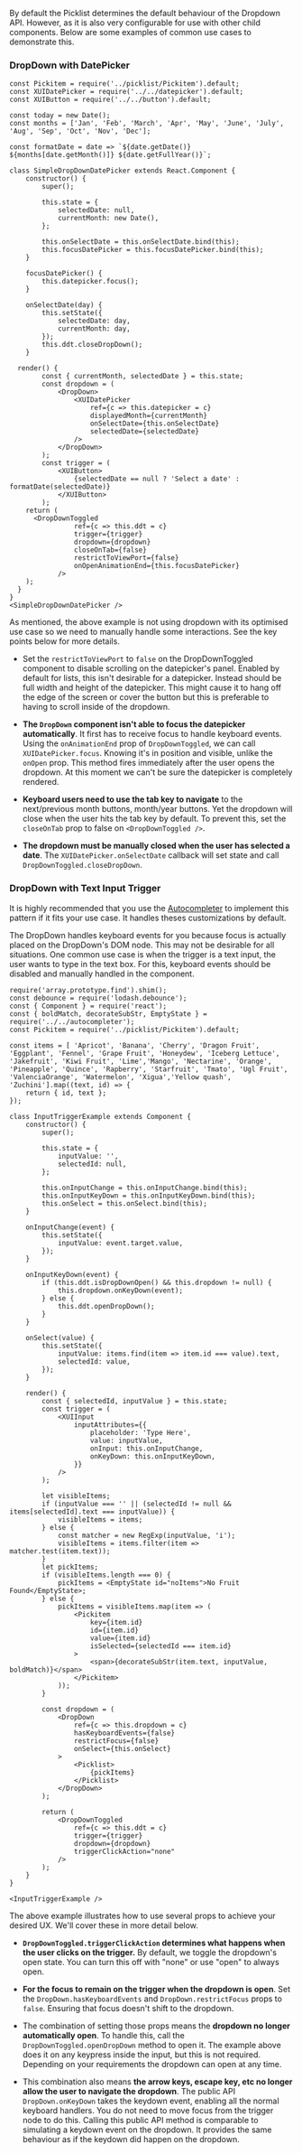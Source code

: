 By default the Picklist determines the default behaviour of the Dropdown API. However, as it is also very configurable for use with other child components. Below are some examples of common use cases to demonstrate this.

### DropDown with DatePicker

```
const Pickitem = require('../picklist/Pickitem').default;
const XUIDatePicker = require('../../datepicker').default;
const XUIButton = require('../../button').default;

const today = new Date();
const months = ['Jan', 'Feb', 'March', 'Apr', 'May', 'June', 'July', 'Aug', 'Sep', 'Oct', 'Nov', 'Dec'];

const formatDate = date => `${date.getDate()} ${months[date.getMonth()]} ${date.getFullYear()}`;

class SimpleDropDownDatePicker extends React.Component {
	constructor() {
		super();

		this.state = {
			selectedDate: null,
			currentMonth: new Date(),
		};

		this.onSelectDate = this.onSelectDate.bind(this);
		this.focusDatePicker = this.focusDatePicker.bind(this);
	}

	focusDatePicker() {
		this.datepicker.focus();
	}

	onSelectDate(day) {
		this.setState({
			selectedDate: day,
			currentMonth: day,
		});
		this.ddt.closeDropDown();
	}

  render() {
		const { currentMonth, selectedDate } = this.state;
		const dropdown = (
			<DropDown>
				<XUIDatePicker
					ref={c => this.datepicker = c}
					displayedMonth={currentMonth}
					onSelectDate={this.onSelectDate}
					selectedDate={selectedDate}
				/>
			</DropDown>
		);
		const trigger = (
			<XUIButton>
				{selectedDate == null ? 'Select a date' : formatDate(selectedDate)}
			</XUIButton>
		);
    return (
      <DropDownToggled
				ref={c => this.ddt = c}
				trigger={trigger}
				dropdown={dropdown}
				closeOnTab={false}
				restrictToViewPort={false}
				onOpenAnimationEnd={this.focusDatePicker}
			/>
    );
  }
}
<SimpleDropDownDatePicker />
```
As mentioned, the above example is not using dropdown with its optimised use case so we need to manually handle some interactions. See the key points below for more details.

 - Set the `restrictToViewPort` to `false` on the DropDownToggled component to disable scrolling on the datepicker's panel. Enabled by default for lists, this isn't desirable for a datepicker. Instead should be full width and height of the datepicker. This might cause it to hang off the edge of the screen or cover the button but this is preferable to having to scroll inside of the dropdown.

- **The `DropDown` component isn't able to focus the datepicker automatically**. It first has to receive focus to handle keyboard events. Using the `onAnimationEnd` prop of `DropDownToggled`, we can call `XUIDatePicker.focus`. Knowing it's in position and visible, unlike the `onOpen` prop. This method fires immediately after the user opens the dropdown. At this moment we can't be sure the datepicker is completely rendered.

- **Keyboard users need to use the tab key to navigate** to the next/previous month buttons, month/year buttons. Yet the dropdown will close when the user hits the tab key by default.  To prevent this, set the `closeOnTab` prop to false on `<DropDownToggled />`.

- **The dropdown must be manually closed when the user has selected a date**. The `XUIDatePicker.onSelectDate` callback will set state and call `DropDownToggled.closeDropDown`.

### DropDown with Text Input Trigger

It is highly recommended that you use the [Autocompleter](#autocompleter) to implement this pattern if it fits your use case. It handles theses customizations by default.

The DropDown handles keyboard events for you because focus is actually placed on the DropDown's DOM node. This may not be desirable for all situations. One common use case is when the trigger is a text input, the user wants to type in the text box. For this, keyboard events should be disabled and manually handled in the component.

```
require('array.prototype.find').shim();
const debounce = require('lodash.debounce');
const { Component } = require('react');
const { boldMatch, decorateSubStr, EmptyState } = require('../../autocompleter');
const Pickitem = require('../picklist/Pickitem').default;

const items = [ 'Apricot', 'Banana', 'Cherry', 'Dragon Fruit', 'Eggplant', 'Fennel', 'Grape Fruit', 'Honeydew', 'Iceberg Lettuce', 'Jakefruit', 'Kiwi Fruit', 'Lime','Mango', 'Nectarine', 'Orange', 'Pineapple', 'Quince', 'Rapberry', 'Starfruit', 'Tmato', 'Ugl Fruit', 'ValenciaOrange', 'Watermelon', 'Xigua','Yellow quash', 'Zuchini'].map((text, id) => {
	return { id, text };
});

class InputTriggerExample extends Component {
	constructor() {
		super();

		this.state = {
			inputValue: '',
			selectedId: null,
		};

		this.onInputChange = this.onInputChange.bind(this);
		this.onInputKeyDown = this.onInputKeyDown.bind(this);
		this.onSelect = this.onSelect.bind(this);
	}

	onInputChange(event) {
		this.setState({
			inputValue: event.target.value,
		});
	}

	onInputKeyDown(event) {
		if (this.ddt.isDropDownOpen() && this.dropdown != null) {
			this.dropdown.onKeyDown(event);
		} else {
			this.ddt.openDropDown();
		}
	}

	onSelect(value) {
		this.setState({
			inputValue: items.find(item => item.id === value).text,
			selectedId: value,
		});
	}

	render() {
		const { selectedId, inputValue } = this.state;
		const trigger = (
			<XUIInput
				inputAttributes={{
					placeholder: 'Type Here',
					value: inputValue,
					onInput: this.onInputChange,
					onKeyDown: this.onInputKeyDown,
				}}
			/>
		);

		let visibleItems;
		if (inputValue === '' || (selectedId != null && items[selectedId].text === inputValue)) {
			visibleItems = items;
		} else {
			const matcher = new RegExp(inputValue, 'i');
			visibleItems = items.filter(item => matcher.test(item.text));
		}
		let pickItems;
		if (visibleItems.length === 0) {
			pickItems = <EmptyState id="noItems">No Fruit Found</EmptyState>;
		} else {
			pickItems = visibleItems.map(item => (
				<Pickitem
					key={item.id}
					id={item.id}
					value={item.id}
					isSelected={selectedId === item.id}
				>
					<span>{decorateSubStr(item.text, inputValue, boldMatch)}</span>
				</Pickitem>
			));
		}

		const dropdown = (
			<DropDown
				ref={c => this.dropdown = c}
				hasKeyboardEvents={false}
				restrictFocus={false}
				onSelect={this.onSelect}
			>
				<Picklist>
					{pickItems}
				</Picklist>
			</DropDown>
		);

		return (
			<DropDownToggled
				ref={c => this.ddt = c}
				trigger={trigger}
				dropdown={dropdown}
				triggerClickAction="none"
			/>
		);
	}
}

<InputTriggerExample />
```

The above example illustrates how to use several props to achieve your desired UX. We'll cover these in more detail below.

- **`DropDownToggled.triggerClickAction` determines what happens when the user clicks on the trigger.**  By default, we toggle the dropdown's open state. You can turn this off with "none" or use "open" to always open.

- **For the focus to remain on the trigger when the dropdown is open**. Set the `DropDown.hasKeyboardEvents` and `DropDown.restrictFocus` props to `false`. Ensuring that focus doesn't shift to the dropdown.

- The combination of setting those props means the **dropdown no longer automatically open**. To handle this, call  the `DropDownToggled.openDropDown` method to open it. The example above does it on any keypress inside the input, but this is not required. Depending on your requirements the dropdown can open at any time.

- This combination also means **the arrow keys, escape key, etc no longer allow the user to navigate the dropdown**.
The public API `DropDown.onKeyDown` takes the keydown event, enabling all the normal keyboard handlers. You do not need to move focus from the trigger node to do this. Calling this public API method is comparable to simulating a keydown event on the dropdown. It provides the same behaviour as if the keydown did happen on the dropdown.
